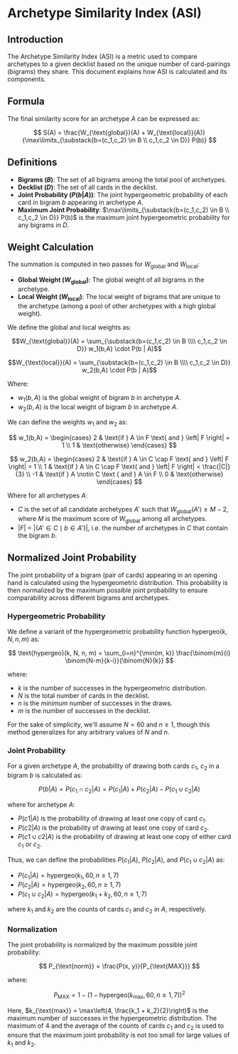 # Archetype Similarity Index (ASI)

## Introduction

The Archetype Similarity Index (ASI) is a metric used to compare archetypes to a given decklist based on the unique number of card-pairings (bigrams) they share. This document explains how ASI is calculated and its components.

## Formula

The final similarity score for an archetype $A$ can be expressed as:

$$ S(A) = \frac{W_{\text{global}}(A) + W_{\text{local}}(A)}{\max\limits_{\substack{b=(c_1,c_2) \in B \\ c_1,c_2 \in D}} P(b)} $$

## Definitions

- **Bigrams ($B$)**: The set of all bigrams among the total pool of archetypes.
- **Decklist ($D$)**: The set of all cards in the decklist.
- **Joint Probability ($P(b | A)$)**: The joint hypergeometric probability of each card in bigram $b$ appearing in archetype $A$.
- **Maximum Joint Probability**: $\max\limits_{\substack{b=(c_1,c_2) \in B \\ c_1,c_2 \in D}} P(b)$ is the maximum joint hypergeometric probability for any bigrams in $D$.

## Weight Calculation

The summation is computed in two passes for $W_{\text{global}}$ and $W_{\text{local}}$:

- **Global Weight ($W_{\text{global}}$)**: The global weight of all bigrams in the archetype.
- **Local Weight ($W_{\text{local}}$)**: The local weight of bigrams that are unique to the archetype (among a pool of other archetypes with a high global weight).

We define the global and local weights as:

$$W_{\text{global}}(A) = \sum_{\substack{b=(c_1,c_2) \in B \\\\ c_1,c_2 \in D}} w_1(b,A) \cdot P(b | A)$$

$$W_{\text{local}}(A) = \sum_{\substack{b=(c_1,c_2) \in B \\\\ c_1,c_2 \in D}} w_2(b,A) \cdot P(b | A)$$

Where:

- $w_1(b,A)$ is the global weight of bigram $b$ in archetype $A$.
- $w_2(b,A)$ is the local weight of bigram $b$ in archetype $A$.

We can define the weights $w_1$ and $w_2$ as:

$$
w_1(b,A) =
\begin{cases}
2 & \text{if } A \in F \text{ and } \left| F \right| = 1 \\
1 & \text{otherwise}
\end{cases}
$$

$$
w_2(b,A) =
\begin{cases}
2 & \text{if } A \in C \cap F \text{ and } \left| F \right| = 1 \\
1 & \text{if } A \in C \cap F \text{ and } \left| F \right| < \frac{|C|}{3} \\
-1 & \text{if } A \notin C \text { and } A \in F \\
0 & \text{otherwise}
\end{cases}
$$

Where for all archetypes $A$:

- $C$ is the set of all candidate archetypes $A'$ such that $W_{\text{global}}(A') \geq M - 2$, where $M$ is the maximum score of $W_{\text{global}}$ among all archetypes.
- $|F|$ = $\left| \left\{ A' \in C \mid b \in A' \right\} \right|$, i.e. the
number of archetypes in $C$ that contain the bigram $b$.

## Normalized Joint Probability

The joint probability of a bigram (pair of cards) appearing in an opening hand is calculated using the hypergeometric distribution. This probability is then normalized by the maximum possible joint probability to ensure comparability across different bigrams and archetypes.

### Hypergeometric Probability

We define a variant of the hypergeometric probability function $\text{hypergeo}(k, N, n, m)$ as:

$$
\text{hypergeo}(k, N, n, m) = \sum_{i=n}^{\min(m, k)} \frac{\binom{m}{i} \binom{N-m}{k-i}}{\binom{N}{k}}
$$

where:

- $k$ is the number of successes in the hypergeometric distribution.
- $N$ is the total number of cards in the decklist.
- $n$ is the $\textit{minimum}$ number of successes in the draws.
- $m$ is the number of successes in the decklist.

For the sake of simplicity, we'll assume $N = 60$ and $n \geq 1$, though this
method generalizes for any arbitrary values of $N$ and $n$.

### Joint Probability

For a given archetype $A$, the probability of drawing both cards $c_1$, $c_2$ in a bigram $b$
is calculated as:

$$
P(b | A) = P(c_1 \cap c_2 | A) = P(c_1 | A) + P(c_2 | A) - P(c_1 \cup c_2 | A)
$$

where for archetype $A$:

- $P(c1 | A)$ is the probability of drawing at least one copy of card $c_1$.
- $P(c2 | A)$ is the probability of drawing at least one copy of card $c_2$.
- $P(c1 \cup c2 | A)$ is the probability of drawing at least one copy of either card $c_1$ or $c_2$.

Thus, we can define the probabilities $P(c_1 | A)$, $P(c_2 | A)$, and $P(c_1 \cup c_2 | A)$ as:

- $P(c_1 | A) = \text{hypergeo}(k_1, 60, n \geq 1, 7)$
- $P(c_2 | A) = \text{hypergeo}(k_2, 60, n \geq 1, 7)$
- $P(c_1 \cup c_2 | A) = \text{hypergeo}(k_1 + k_2, 60, n \geq 1, 7)$

where $k_1$ and $k_2$ are the counts of cards $c_1$ and $c_2$ in $A$, respectively.

### Normalization

The joint probability is normalized by the maximum possible joint probability:

$$
P_{\text{norm}} = \frac{P(x, y)}{P_{\text{MAX}}}
$$

where:

$$
P_{\text{MAX}} = 1 - \left(1 - \text{hypergeo}(k_{\text{max}}, 60, n \geq 1, 7)\right)^2
$$

Here, $k_{\text{max}} = \max\left(4, \frac{k_1 + k_2}{2}\right)$ is the maximum number of successes in the hypergeometric distribution. The maximum of 4 and the average of the counts of cards $c_1$ and $c_2$ is used to ensure that the maximum joint probability is not too small for large values of $k_1$ and $k_2$.
